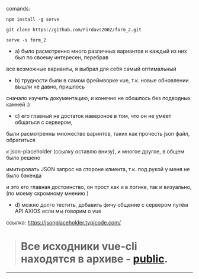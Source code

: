 comands:

    npm install -g serve
    
    git clone https://github.com/Firdavs2002/form_2.git
    
    serve -s form_2

- a) было расмотренно много различных вариантов и каждый из них был по своему интересен, перебрав

все возможные варианты, я выбрал для себя самый оптимальный

- b) трудности были в самом фреймворке vue, т.к. новые обновлении вышли не давно, пришлось

сначало изучить документацию, и конечно не обошлось без подводных камней :)

- c) его главный не достаток навероное в том, что он не умеет общаться с сервером,

были расмотренны множество варинтов, таких как прочесть json файл, обратиться

к json-placeholder (ссылку оставлю внизу), и многое другое, в общем было решено

имитировать JSON запрос на стороне клиента, т.к. под рукой у меня не было бэкенда

и это его главная достоинство, он прост как и в логике, так и визуально, (по моему скромному мнению )

- d) можно долго тестить, добавить фичу общение с сервером путём API AXIOS если мы говорим о vue

ссылка: https://jsonplaceholder.typicode.com/


> # Все исходники vue-cli находятся в архиве - [public](https://github.com/Firdavs2002/form_2/blob/master/public.zip).
------
